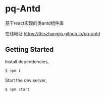 # pq-Antd
基于react实现的类antd组件库

在线地址 https://thiszhangjin.github.io/pq-antd

## Getting Started

Install dependencies,

```bash
$ npm i
```

Start the dev server,

```bash
$ npm start
```
